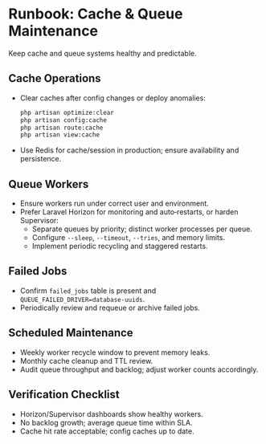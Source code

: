 # Runbook: Cache & Queue Maintenance

Keep cache and queue systems healthy and predictable.

## Cache Operations

- Clear caches after config changes or deploy anomalies:
    ```bash
    php artisan optimize:clear
    php artisan config:cache
    php artisan route:cache
    php artisan view:cache
    ```
- Use Redis for cache/session in production; ensure availability and persistence.

## Queue Workers

- Ensure workers run under correct user and environment.
- Prefer Laravel Horizon for monitoring and auto‑restarts, or harden Supervisor:
    - Separate queues by priority; distinct worker processes per queue.
    - Configure `--sleep`, `--timeout`, `--tries`, and memory limits.
    - Implement periodic recycling and staggered restarts.

## Failed Jobs

- Confirm `failed_jobs` table is present and `QUEUE_FAILED_DRIVER=database-uuids`.
- Periodically review and requeue or archive failed jobs.

## Scheduled Maintenance

- Weekly worker recycle window to prevent memory leaks.
- Monthly cache cleanup and TTL review.
- Audit queue throughput and backlog; adjust worker counts accordingly.

## Verification Checklist

- Horizon/Supervisor dashboards show healthy workers.
- No backlog growth; average queue time within SLA.
- Cache hit rate acceptable; config caches up to date.
